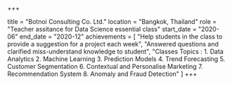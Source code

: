 +++

title = "Botnoi Consulting Co. Ltd."
location = "Bangkok, Thailand"
role = "Teacher assitance for Data Science essential class"
start_date = "2020-06"
end_date = "2020-12"
achievements = [
  "Help students in the class to provide a suggestion for a project each week",
  "Answered questions and clarified miss-understand knowledge to student",
  "Classes Topics : 1. Data Analytics 2. Machine Learning 3. Prediction Models 4. Trend Forecasting 5. Customer Segmentation 6. Contextual and Personalise Marketing 7. Recommendation System 8. Anomaly and Fraud Detection"
]
+++
